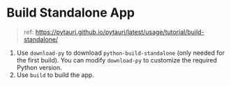 # Build Standalone App

> ref: <https://pytauri.github.io/pytauri/latest/usage/tutorial/build-standalone/>

1. Use `download-py` to download `python-build-standalone` (only needed for the first build).
    You can modify `download-py` to customize the required Python version.
2. Use `build` to build the app.
